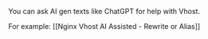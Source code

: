 You can ask AI gen texts like ChatGPT for help with Vhost. 

For example:
[[Nginx Vhost AI Assisted - Rewrite or Alias]]
